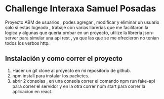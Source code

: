 # Challenge Interaxa Samuel Posadas

Proyecto ABM de usuarios , podes agregar , modificar y eliminar un usuario solo si estas logeado , trabaje con varias librerias que me facilitaron la logica y algunas que queria probar en un proyecto, utilize la libreria json-server para simular una  api rest , ya que las que se me ofrecieron no tenian todos los verbos http.

## Instalación y como correr el proyecto

1) Hacer un git clone al proyecto en mi repositorio de github.
2) npm install para instalar los packetes. 
3) abrir 2 consolas , en una consola correr el comando npm run fake-api para correr el servidor y en la otra correr npm start para correr la aplicacion en react.





